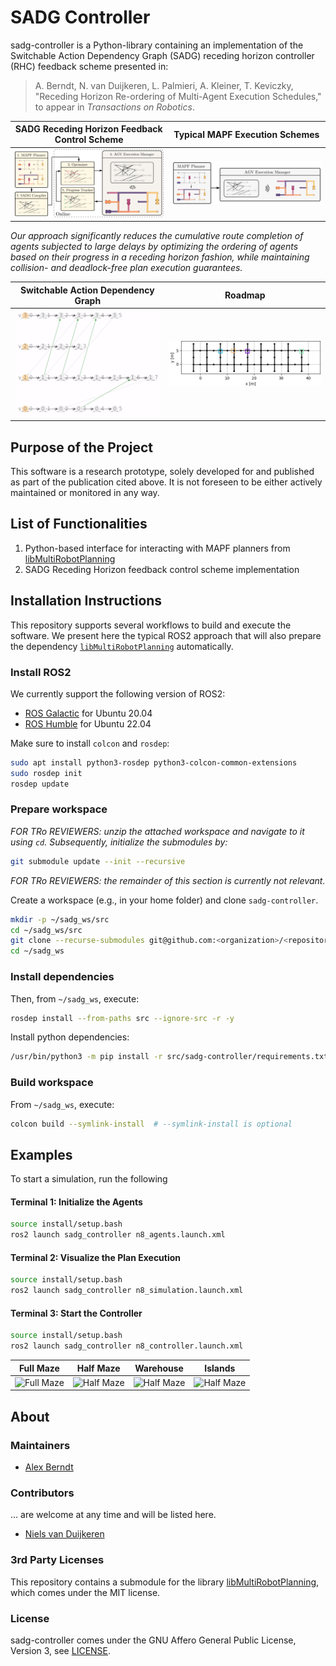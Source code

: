 # SADG Controller

sadg-controller is a Python-library
  containing an implementation of the
  Switchable Action Dependency Graph (SADG)
  receding horizon controller (RHC) feedback scheme
  presented in:

> A. Berndt, N. van Duijkeren, L. Palmieri, A. Kleiner, T. Keviczky, "Receding Horizon Re-ordering of Multi-Agent Execution Schedules," to appear in _Transactions on Robotics_.

SADG Receding Horizon Feedback Control Scheme | Typical MAPF Execution Schemes |
:-------------------------:|:-------------------------:|
![](.github/diagrams/feedback_diagram.svg)| ![](.github/diagrams/typical_mapf_scheme.svg) |

_Our approach significantly reduces the cumulative route completion of agents subjected to large delays by optimizing the ordering of agents based on their progress in a receding horizon fashion, while maintaining collision- and deadlock-free plan execution guarantees._

 Switchable Action Dependency Graph | Roadmap |
:-------------------------:|:-------------------------:|
![](.github/animations/sadg.gif) | ![](.github/animations/roadmap.gif) |

## Purpose of the Project
This software is a research prototype, solely developed for and published as part of the publication cited above. It is not foreseen to be either actively maintained or monitored in any way.

## List of Functionalities

1. Python-based interface for interacting with MAPF planners from [libMultiRobotPlanning](https://github.com/whoenig/libMultiRobotPlanning)
2. SADG Receding Horizon feedback control scheme implementation

## Installation Instructions

This repository supports several workflows to build and execute the software.
We present here the typical ROS2 approach that will also prepare the dependency [`libMultiRobotPlanning`](https://github.com/whoenig/libMultiRobotPlanning) automatically.

### Install ROS2

We currently support the following version of ROS2:
- [ROS Galactic](https://docs.ros.org/en/galactic/Installation.html) for Ubuntu 20.04
- [ROS Humble](https://docs.ros.org/en/humble/Installation.html) for Ubuntu 22.04

Make sure to install `colcon` and `rosdep`:
```bash
sudo apt install python3-rosdep python3-colcon-common-extensions
sudo rosdep init
rosdep update
```

### Prepare workspace
*FOR TRo REVIEWERS: unzip the attached workspace and navigate to it using `cd`.*
*Subsequently, initialize the submodules by:*
```bash
git submodule update --init --recursive
```

*FOR TRo REVIEWERS: the remainder of this section is currently not relevant.*

Create a workspace (e.g., in your home folder) and clone `sadg-controller`.
```bash
mkdir -p ~/sadg_ws/src
cd ~/sadg_ws/src
git clone --recurse-submodules git@github.com:<organization>/<repository>.git
cd ~/sadg_ws
```

### Install dependencies
Then, from `~/sadg_ws`, execute:
```bash
rosdep install --from-paths src --ignore-src -r -y
```

Install python dependencies:
```bash
/usr/bin/python3 -m pip install -r src/sadg-controller/requirements.txt
```

### Build workspace
From `~/sadg_ws`, execute:
```bash
colcon build --symlink-install  # --symlink-install is optional
```

## Examples

To start a simulation, run the following

#### Terminal 1: Initialize the Agents
```bash
source install/setup.bash
ros2 launch sadg_controller n8_agents.launch.xml
```

#### Terminal 2: Visualize the Plan Execution
```bash
source install/setup.bash
ros2 launch sadg_controller n8_simulation.launch.xml
```

#### Terminal 3: Start the Controller
```bash
source install/setup.bash
ros2 launch sadg_controller n8_controller.launch.xml
```

<!-- #### Terminal 4: Visualize the SADG
```bash
source devel/setup.sh
roslaunch launch/8/sadg.launch
``` -->

Full Maze             |  Half Maze |  Warehouse |  Islands
:-------------------------:|:-------------------------:|:-------------------------:|:-------------------------:
![Full Maze](.github/animations/full_maze.gif)  |  ![Half Maze](.github/animations/half_maze.gif) | ![Half Maze](.github/animations/warehouse.gif) | ![Half Maze](.github/animations/islands.gif)

## About

### Maintainers

- [Alex Berndt](https://github.com/alexberndt)

### Contributors

... are welcome at any time and will be listed here.

- [Niels van Duijkeren](https://github.com/nielsvd)

### 3rd Party Licenses

This repository contains a submodule for the library [libMultiRobotPlanning](https://github.com/whoenig/libMultiRobotPlanning),
which comes under the MIT license.

### License

sadg-controller comes under the GNU Affero General Public License, Version 3, see [LICENSE](./LICENSE).
